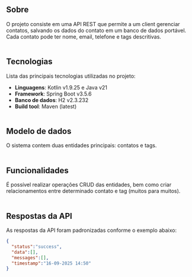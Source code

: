 ## Sobre
O projeto consiste em uma API REST que permite a um client gerenciar contatos, salvando os dados do contato em um banco de dados portável. Cada contato pode ter nome, email, telefone e tags descritivas.
<br><br>

## Tecnologias
Lista das principais tecnologias utilizadas no projeto:
- **Linguagens**: Kotlin v1.9.25 e Java v21
- **Framework**: Spring Boot v3.5.6
- **Banco de dados**: H2 v2.3.232
- **Build tool**: Maven (latest)
<br><br>

## Modelo de dados
O sistema contem duas entidades principais: contatos e tags.
<br><br>

## Funcionalidades
É possível realizar operações CRUD das entidades, bem como criar relacionamentos entre determinado contato e tag (muitos para muitos).
<br><br>

## Respostas da API
As respostas da API foram padronizadas conforme o exemplo abaixo:

```json
{
  "status":"success",
  "data":[],
  "messages":[],
  "timestamp":"16-09-2025 14:50"
}
```
